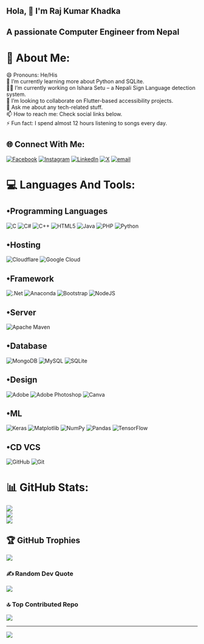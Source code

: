 ## Hola, 👋 I'm Raj Kumar Khadka 
## A passionate Computer Engineer from Nepal

# 💫 About Me:
😄 Pronouns: He/His<br>🌱 I’m currently learning more about Python and SQLite.<br>👨‍💻 I’m currently working on Ishara Setu – a Nepali Sign Language detection system.<br>🤝 I’m looking to collaborate on Flutter-based accessibility projects.<br>💬 Ask me about any tech-related stuff.<br>📫 How to reach me: Check social links below.<br>⚡ Fun fact: I spend almost 12 hours listening to songs every day.


## 🌐 Connect With Me:
[![Facebook](https://img.shields.io/badge/Facebook-%231877F2.svg?logo=Facebook&logoColor=white)](https://facebook.com/https://www.facebook.com/rajkumar.khadka.90475/) [![Instagram](https://img.shields.io/badge/Instagram-%23E4405F.svg?logo=Instagram&logoColor=white)](https://instagram.com/raj_kumar_khadka_) [![LinkedIn](https://img.shields.io/badge/LinkedIn-%230077B5.svg?logo=linkedin&logoColor=white)](https://linkedin.com/in/https://www.linkedin.com/in/raj-kumar-khadka/) [![X](https://img.shields.io/badge/X-black.svg?logo=X&logoColor=white)](https://x.com/https://x.com/rajkhadka_) [![email](https://img.shields.io/badge/Email-D14836?logo=gmail&logoColor=white)](mailto:rajkumarkd01@gmail.com) 

# 💻 Languages And Tools:
## •Programming Languages 
![C](https://img.shields.io/badge/c-%2300599C.svg?style=for-the-badge&logo=c&logoColor=white) ![C#](https://img.shields.io/badge/c%23-%23239120.svg?style=for-the-badge&logo=csharp&logoColor=white) ![C++](https://img.shields.io/badge/c++-%2300599C.svg?style=for-the-badge&logo=c%2B%2B&logoColor=white) ![HTML5](https://img.shields.io/badge/html5-%23E34F26.svg?style=for-the-badge&logo=html5&logoColor=white) ![Java](https://img.shields.io/badge/java-%23ED8B00.svg?style=for-the-badge&logo=openjdk&logoColor=white) ![PHP](https://img.shields.io/badge/php-%23777BB4.svg?style=for-the-badge&logo=php&logoColor=white) ![Python](https://img.shields.io/badge/python-3670A0?style=for-the-badge&logo=python&logoColor=ffdd54) 
## •Hosting
![Cloudflare](https://img.shields.io/badge/Cloudflare-F38020?style=for-the-badge&logo=Cloudflare&logoColor=white) ![Google Cloud](https://img.shields.io/badge/GoogleCloud-%234285F4.svg?style=for-the-badge&logo=google-cloud&logoColor=white)
## •Framework
![.Net](https://img.shields.io/badge/.NET-5C2D91?style=for-the-badge&logo=.net&logoColor=white) ![Anaconda](https://img.shields.io/badge/Anaconda-%2344A833.svg?style=for-the-badge&logo=anaconda&logoColor=white) ![Bootstrap](https://img.shields.io/badge/bootstrap-%238511FA.svg?style=for-the-badge&logo=bootstrap&logoColor=white) ![NodeJS](https://img.shields.io/badge/node.js-6DA55F?style=for-the-badge&logo=node.js&logoColor=white)
## •Server
![Apache Maven](https://img.shields.io/badge/Apache%20Maven-C71A36?style=for-the-badge&logo=Apache%20Maven&logoColor=white) 
## •Database
![MongoDB](https://img.shields.io/badge/MongoDB-%234ea94b.svg?style=for-the-badge&logo=mongodb&logoColor=white) ![MySQL](https://img.shields.io/badge/mysql-4479A1.svg?style=for-the-badge&logo=mysql&logoColor=white) ![SQLite](https://img.shields.io/badge/sqlite-%2307405e.svg?style=for-the-badge&logo=sqlite&logoColor=white)
## •Design
![Adobe](https://img.shields.io/badge/adobe-%23FF0000.svg?style=for-the-badge&logo=adobe&logoColor=white) ![Adobe Photoshop](https://img.shields.io/badge/adobe%20photoshop-%2331A8FF.svg?style=for-the-badge&logo=adobe%20photoshop&logoColor=white) ![Canva](https://img.shields.io/badge/Canva-%2300C4CC.svg?style=for-the-badge&logo=Canva&logoColor=white)
## •ML
![Keras](https://img.shields.io/badge/Keras-%23D00000.svg?style=for-the-badge&logo=Keras&logoColor=white) ![Matplotlib](https://img.shields.io/badge/Matplotlib-%23ffffff.svg?style=for-the-badge&logo=Matplotlib&logoColor=black) ![NumPy](https://img.shields.io/badge/numpy-%23013243.svg?style=for-the-badge&logo=numpy&logoColor=white) ![Pandas](https://img.shields.io/badge/pandas-%23150458.svg?style=for-the-badge&logo=pandas&logoColor=white) ![TensorFlow](https://img.shields.io/badge/TensorFlow-%23FF6F00.svg?style=for-the-badge&logo=TensorFlow&logoColor=white) 
## •CD VCS
![GitHub](https://img.shields.io/badge/github-%23121011.svg?style=for-the-badge&logo=github&logoColor=white) ![Git](https://img.shields.io/badge/git-%23F05033.svg?style=for-the-badge&logo=git&logoColor=white) 
# 📊 GitHub Stats:
![](https://github-readme-stats.vercel.app/api?username=RajkumarKhadka&theme=dark&hide_border=false&include_all_commits=false&count_private=false)<br/>
![](https://nirzak-streak-stats.vercel.app/?user=RajkumarKhadka&theme=dark&hide_border=false)<br/>
![](https://github-readme-stats.vercel.app/api/top-langs/?username=RajkumarKhadka&theme=dark&hide_border=false&include_all_commits=false&count_private=false&layout=compact)

## 🏆 GitHub Trophies
![](https://github-profile-trophy.vercel.app/?username=RajkumarKhadka&theme=radical&no-frame=false&no-bg=true&margin-w=4)

### ✍️ Random Dev Quote
![](https://quotes-github-readme.vercel.app/api?type=horizontal&theme=radical)

### 🔝 Top Contributed Repo
![](https://github-contributor-stats.vercel.app/api?username=RajkumarKhadka&limit=5&theme=dark&combine_all_yearly_contributions=true)

---
[![](https://visitcount.itsvg.in/api?id=RajkumarKhadka&icon=0&color=0)](https://visitcount.itsvg.in)

<!-- Proudly created with GPRM ( https://gprm.itsvg.in ) -->
